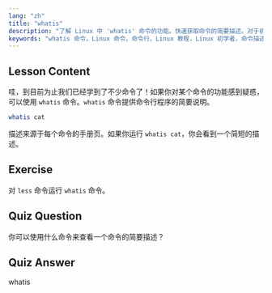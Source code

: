 ```yaml
---
lang: "zh"
title: "whatis"
description: "了解 Linux 中 'whatis' 命令的功能。快速获取命令的简要描述。对于初学者理解 Linux 命令至关重要。"
keywords: "whatis 命令，Linux 命令，命令行，Linux 教程，Linux 初学者，命令描述，Linux 指南"
---
```


## Lesson Content

哇，到目前为止我们已经学到了不少命令了！如果你对某个命令的功能感到疑惑，可以使用 `whatis` 命令。`whatis` 命令提供命令行程序的简要说明。

```bash
whatis cat
```

描述来源于每个命令的手册页。如果你运行 `whatis cat`，你会看到一个简短的描述。

## Exercise

对 `less` 命令运行 `whatis` 命令。

## Quiz Question

你可以使用什么命令来查看一个命令的简要描述？

## Quiz Answer

whatis

